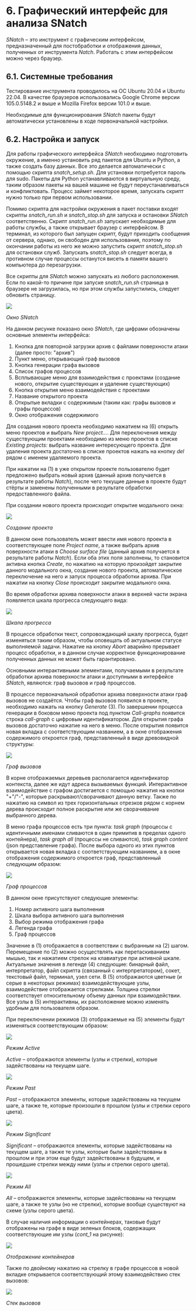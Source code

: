 <div style="page-break-before:always;">
</div>

# <a name="snatch"></a>6. Графический интерфейс для анализа SNatch
  
*SNatch* – это инструмент с графическим интерфейсом, предназначенный для постобработки и отображения данных, полученных от инструмента *Natch*. Работать с этим интерфейсом можно через браузер.

## 6.1. Системные требования

Тестирование инструмента проводилось на ОС Ubuntu 20.04 и Ubuntu 22.04. В качестве браузеров использовались Google Chrome версии 105.0.5148.2 и выше и Mozilla Firefox версии 101.0 и выше.

Необходимые для функционирования *SNatch* пакеты будут автоматически установлены в ходе первоначальной настройки.

## 6.2. Настройка и запуск

Для работы графического интерфейса *SNatch* необходимо подготовить окружение, а именно установить ряд пакетов для Ubuntu и Python, а также создать базу данных. Все это делается автоматически с помощью скрипта *snatch_setup.sh*. Для установки потребуется пароль для sudo. Пакеты для Python устанавливаются в виртуальную среду, таким образом пакеты на вашей машине не будут переустанавливаться и конфликтовать. Процесс займет некоторое время, запускать скрипт нужно только при первом использовании.

Помимо скрипта для настройки окружения в пакет поставки входят скрипты *snatch_run.sh* и *snatch_stop.sh* для запуска и остановки *SNatch* соответственно. Скрипт *snatch_run.sh* запускает необходимые для работы службы, а также открывает браузер с интерфейсом. В терминал, из которого был запущен скрипт, будут приходить сообщения от сервера, однако, он свободен для использования, поэтому по окончании работы из него же можно запустить скрипт *snatch_stop.sh* для остановки служб. Запускать *snatch_stop.sh* следует всегда, в противном случае процессы останутся висеть в памяти вашего компьютера до перезагрузки.

Все скрипты для *SNatch* можно запускать из любого расположения. Если по какой-то причине при запуске
*snatch_run.sh* страница в браузере не загрузилась, но при этом службы запустились, следует обновить страницу.

<img src=https://raw.githubusercontent.com/ispras/natch/main/images/snatch/snatch_interface.png><figcaption>_Окно SNatch_</figcaption>
  
На данном рисунке показано окно *SNatch*, где цифрами обозначены основные элементы интерфейса:

1. Кнопка для повторной загрузки архив с файлами поверхности атаки (далее просто: "архив")
2. Пункт меню, открывающий граф вызовов
3. Кнопка генерации графа вызовов
4. Список графов процессов
5. Всплывающие меню для взаимодействия с проектами (создание нового, открытие существующих и удаление существующих)
6. Кнопка открытия меню взаимодействия с проектами
7. Название открытого проекта
8. Открытые вкладки с содержимым (таким как: графы вызовов и графы процессов)
9. Окно отображения содержимого

Для создания нового проекта необходимо нажатием на (6) открыть меню проектов и выбрать *New project...*. Для переключения между существующим проектами необходимо из меню проектов в списке *Existing projects:* выбрать название интересующего проекта. Для удаления проекта достаточно в списке проектов нажать на кнопку *del* рядом с именем удаляемого проекта.

При нажатии на (1) в уже открытом проекте пользователю будет предложено выбрать новый архив (данный архив получается в результате работы *Natch*), после чего текущие данные в проекте будут стёрты и заменены полученными в результате обработки предоставленного файла.

При создании нового проекта происходит открытие модального окна:

<img src=https://raw.githubusercontent.com/ispras/natch/main/images/snatch/snatch_newproj.png><figcaption>_Создание проекта_</figcaption>

В данном окне пользователь может ввести имя нового проекта в соответствующее поле *Project name*,
а также выбрать архив поверхности атаки в *Choose surface file* (данный архив получается в результате работы *Natch*). Если оба этих поля заполнены, то становится активна кнопка *Create*, по нажатию на которую произойдет закрытие данного модального окна, создание нового проекта, автоматическое переключение на него и запуск процесса обработки архива. При нажатии на кнопку *Close* происходит закрытие модального окна.

Во время обработки архива поверхности атаки в верхней части экрана появляется шкала прогресса следующего вида:
 
<img src=https://raw.githubusercontent.com/ispras/natch/main/images/snatch/snatch_progressbar.png><figcaption>_Шкала прогресса_</figcaption>

В процессе обработки текст, сопровождающий шкалу прогресса, будет изменяться таким образом, чтобы оповещать об актуальном статусе выполняемой задачи. Нажатие на кнопку *Abort* аварийно прерывает процесс обработки, и в данном случае корректное функционирование полученных данных не может быть гарантировано.

Основными интерактивными элементами, получаемыми в результате обработки архива поверхности атаки
и доступными в интерфейсе *SNatch*, являются: граф вызовов и граф процессов.

В процессе первоначальной обработки архива поверхности атаки граф вызовов не создаётся. Чтобы граф вызовов появился в проекте, необходимо нажать на кнопку *Generate* (3). По завершении процесса генерации в боковом меню проекта под пунктом *Call-graphs* появится строка *call-graph* с цифровым идентификатором. Для открытия графа вызовов достаточно нажатие на него в меню. После открытия появится новая вкладка с соответствующим названием, а в окне отображения содержимого откроется граф, представленный в виде древовидной структуры:

<img src=https://raw.githubusercontent.com/ispras/natch/main/images/snatch/snatch_cgraph_overview.png><figcaption>_Граф вызовов_</figcaption>

В корне отображаемых деревьев располагается идентификатор контекста, далее же идут адреса
вызываемых функций. Интерактивное взаимодействие с графом достигается с помощью нажатия на кнопки "+"/"-", которые раскрывают/сворачивают данную ветку. Также по нажатию на символ из трех горизонтальных отрезков рядом с корнем дерева происходит полное раскрытие или же сворачивание выбранного дерева.

В меню графа процессов есть три пункта: *task graph* (процессы с идентичными именами сливаются в один
примитив в пределах одного контейнера), *task graph all* (процессы не сливаются), *task graph content* (json представление графа). После выбора одного из этих пунктов открывается новая вкладка с соответствующим названием, а в окне отображения содержимого откроется граф, представленный следующим образом:

<img src=https://raw.githubusercontent.com/ispras/natch/main/images/snatch/snatch_tgraph_ui.png><figcaption>_Граф процессов_</figcaption>

В данном окне присутствуют следующие элементы:

1. Номер активного шага выполнения
2. Шкала выбора активного шага выполнения
3. Выбор режима отображения графа
4. Легенда графа
5. Граф процессов

Значение в (1) отображается в соответствии с выбранным на (2) шагом. Перемещение по (2) можно осуществлять как перетаскиванием мышью, так и нажатием стрелок на клавиатуре при активной шкале.
Актуальные значения в легенде (4) следующие: бинарный файл, интерпретатор, файл скрипта (связанный с интерпретатором), сокет, текстовый файл, терминал, узел сети.
В (5) отображаются цветные (и серые в некоторых режимах) взаимодействующие узлы, взаимодействие
отображается стрелками. Толщина стрелки соответствует относительному объему данных при взаимодействии. Все узлы в (5) интерактивны, их расположение можно изменять удобным для пользователя образом.

При переключении режимов (3) отображаемые на (5) элементы будут изменяться соответствующим образом:

<img src=https://raw.githubusercontent.com/ispras/natch/main/images/snatch/snatch_tgraph_active.png><figcaption>_Режим Active_</figcaption>

*Active* – отображаются элементы (узлы и стрелки), которые задействованы на текущем шаге.

<img src=https://raw.githubusercontent.com/ispras/natch/main/images/snatch/snatch_tgraph_past.png><figcaption>_Режим Past_</figcaption>

*Past* – отображаются элементы, которые задействованы на текущем шаге, а также те, которые произошли в прошлом (узлы и стрелки серого цвета).

<img src=https://raw.githubusercontent.com/ispras/natch/main/images/snatch/snatch_tgraph_signif.png><figcaption>_Режим Significant_</figcaption>

*Significant* – отображаются элементы, которые задействованы на текущем шаге, а также те узлы, которые были задействованы в прошлом и при этом еще будут задействованы в будущем, и прошедшие стрелки между ними (узлы и стрелки серого цвета).

<img src=https://raw.githubusercontent.com/ispras/natch/main/images/snatch/snatch_tgraph_all.png><figcaption>_Режим All_</figcaption>

*All* – отображаются элементы, которые задействованы на текущем шаге, а также те узлы (но не стрелки), которые вообще существуют на схеме (узлы серого цвета).

В случае наличия информации о контейнерах, таковые будут отображены на графе в виде зеленых блоков, содержащих соответствующие им узлы (*cont_1* на рисунке):

<img src=https://raw.githubusercontent.com/ispras/natch/main/images/snatch/snatch_tgraph_container.png><figcaption>_Отображение контейнеров_</figcaption>

Также по двойному нажатию на стрелку в графе процессов в новой вкладке открывается соответствующий этому взаимодействию стек вызовов:

<img src=https://raw.githubusercontent.com/ispras/natch/main/images/snatch/snatch_tgraph_cstack.png><figcaption>_Стек вызовов_</figcaption>

